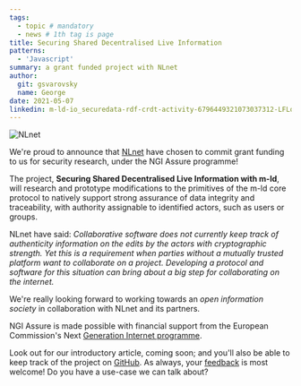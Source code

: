 ```yaml
---
tags:
  - topic # mandatory
  - news # 1th tag is page
title: Securing Shared Decentralised Live Information
patterns:
  - 'Javascript'
summary: a grant funded project with NLnet
author:
  git: gsvarovsky
  name: George
date: 2021-05-07
linkedin: m-ld-io_securedata-rdf-crdt-activity-6796449321073037312-LFLo
---
```

![NLnet](/media/logo_nlnet.svg)

We're proud to announce that [NLnet](https://nlnet.nl) have chosen to commit
grant funding to us for security research, under the NGI Assure programme!

The project, **Securing Shared Decentralised Live Information with m-ld**, will
research and prototype modifications to the primitives of the m-ld core protocol
to natively support strong assurance of data integrity and traceability, with
authority assignable to identified actors, such as users or groups.

NLnet have said: _Collaborative software does not currently keep track of
authenticity information on the edits by the actors with cryptographic strength.
Yet this is a requirement when parties without a mutually trusted platform want
to collaborate on a project. Developing a protocol and software for this
situation can bring about a big step for collaborating on the internet._

We're really looking forward to working towards an _open information society_ in
collaboration with NLnet and its partners.

NGI Assure is made possible with financial support from the European
Commission's Next [Generation Internet programme](https://ngi.eu/).

Look out for our introductory article, coming soon; and you'll also be able to
keep track of the project on [GitHub](https://github.com/m-ld). As always, your
[feedback](/hello/) is most welcome! Do you have a use-case we can talk about?